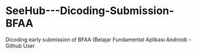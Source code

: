 # SeeHub---Dicoding-Submission-BFAA
Dicoding early submission of BFAA (Belajar Fundamental Aplikasi Android) - Github User

